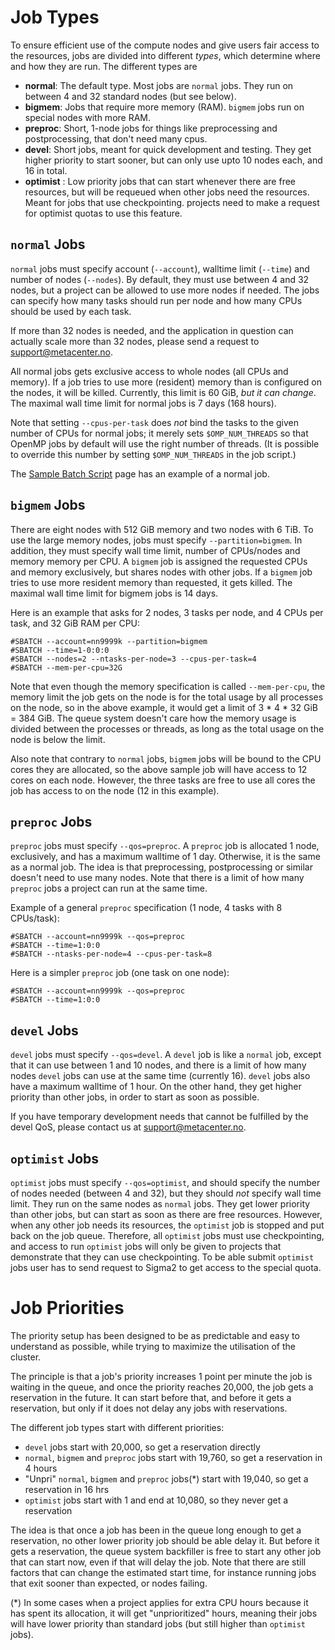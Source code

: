 # Job Types

To ensure efficient use of the compute nodes and give users fair access to the
resources, jobs are divided into different *types*, which determine where
and how they are run.  The different types are

- **normal**: The default type.  Most jobs are `normal` jobs.  They run
  on between 4 and 32 standard nodes (but see below).
- **bigmem**: Jobs that require more memory (RAM).  `bigmem` jobs run on
  special nodes with more RAM.
- **preproc**: Short, 1-node jobs for things like preprocessing and
  postprocessing, that don't need many cpus.
- **devel**: Short jobs, meant for quick development and testing.  They get
  higher priority to start sooner, but can only use upto 10 nodes each, and 16
  in total.
- **optimist** : Low priority jobs that can start whenever there are free
  resources, but will be requeued when other jobs need the resources.  Meant
  for jobs that use checkpointing. projects need to make a request for 
  optimist quotas to use this feature. 

## `normal` Jobs

`normal` jobs must specify account (`--account`), walltime limit (`--time`)
and number of nodes (`--nodes`). By default, they must use between 4 and 32
nodes, but a project can be allowed to use more nodes if needed.  The jobs can
specify how many tasks should run per node and how many CPUs should be used by
each task.

If more than 32 nodes is needed, and the application in question can actually 
scale more than 32 nodes, please send a request to <support@metacenter.no>.

All normal jobs gets exclusive access to whole nodes (all CPUs and memory).
If a job tries to use more (resident) memory than is configured on the nodes,
it will be killed.  Currently, this limit is 60 GiB, *but it can change*. The
maximal wall time limit for normal jobs is 7 days (168 hours).

Note that setting `--cpus-per-task` does *not* bind the tasks to the given number of
CPUs for normal jobs; it merely sets `$OMP_NUM_THREADS` so that OpenMP jobs by
default will use the right number of threads. (It is possible to override this
number by setting `$OMP_NUM_THREADS` in the job script.)

The [Sample Batch Script](samplescript.md) page has an example of a normal job.

## `bigmem` Jobs

There are eight nodes with 512 GiB memory and two nodes with 6 TiB. 
To use the large memory nodes, jobs must specify `--partition=bigmem`.  In
addition, they must specify wall time limit, number of CPUs/nodes and
memory memory per CPU. A `bigmem` job is assigned the requested CPUs and
memory exclusively, but shares nodes with other jobs. If a `bigmem` job tries
to use more resident memory than requested, it gets killed. The maximal wall
time limit for bigmem jobs is 14 days.

Here is an example that asks for 2 nodes, 3 tasks per node, and 4 CPUs per
task, and 32 GiB RAM per CPU:

    #SBATCH --account=nn9999k --partition=bigmem
    #SBATCH --time=1-0:0:0
    #SBATCH --nodes=2 --ntasks-per-node=3 --cpus-per-task=4
    #SBATCH --mem-per-cpu=32G

Note that even though the memory specification is called `--mem-per-cpu`, the
memory limit the job gets on the node is for the total usage by all processes
on the node, so in the above example, it would get a limit of 3 * 4 * 32 GiB =
384 GiB. The queue system doesn't care how the memory usage is divided between
the processes or threads, as long as the total usage on the node is below the
limit.

Also note that contrary to `normal` jobs, `bigmem` jobs will be bound to the
CPU cores they are allocated, so the above sample job will have access to 12
cores on each node. However, the three tasks are free to use all cores the job
has access to on the node (12 in this example).

## `preproc` Jobs

`preproc` jobs must specify `--qos=preproc`.  A `preproc` job is allocated 1 node,
exclusively, and has a maximum walltime of 1 day.  Otherwise, it is the same
as a normal job.  The idea is that preprocessing, postprocessing or similar
doesn't need to use many nodes.  Note that there is a limit of how many
`preproc` jobs a project can run at the same time.

Example of a general `preproc` specification (1 node, 4 tasks with 8 CPUs/task):

    #SBATCH --account=nn9999k --qos=preproc
    #SBATCH --time=1:0:0
    #SBATCH --ntasks-per-node=4 --cpus-per-task=8

Here is a simpler `preproc` job (one task on one node):

    #SBATCH --account=nn9999k --qos=preproc
    #SBATCH --time=1:0:0

## `devel` Jobs

`devel` jobs must specify `--qos=devel`.  A `devel` job is like a `normal`
job, except that it can use between 1 and 10 nodes, and there is a limit of
how many nodes `devel` jobs can use at the same time (currently 16).  `devel`
jobs also have a maximum walltime of 1 hour.  On the other hand, they get
higher priority than other jobs, in order to start as soon as possible.

If you have temporary development needs that cannot be fulfilled by the devel 
QoS, please contact us at <support@metacenter.no>.


## `optimist` Jobs

`optimist` jobs must specify `--qos=optimist`, and should specify the number
of nodes needed (between 4 and 32), but they should *not* specify wall time
limit.  They run on the same nodes as `normal` jobs.  They get lower priority
than other jobs, but can start as soon as there are free resources.  However,
when any other job needs its resources, the `optimist` job is stopped and put
back on the job queue.  Therefore, all `optimist` jobs must use checkpointing,
and access to run `optimist` jobs will only be given to projects that
demonstrate that they can use checkpointing. To be able submit `optimist` jobs 
user has to send request to Sigma2 to get access to the special quota.

# Job Priorities

The priority setup has been designed to be as predictable and easy to
understand as possible, while trying to maximize the utilisation of the
cluster.

The principle is that a job's priority increases 1 point per minute the job is
waiting in the queue, and once the priority reaches 20,000, the job gets a
reservation in the future.  It can start before that, and before it gets a
reservation, but only if it does not delay any jobs with reservations.

The different job types start with different priorities:

- `devel` jobs start with 20,000, so get a reservation directly
- `normal`, `bigmem` and `preproc` jobs start with 19,760, so get a
  reservation in 4 hours
- "Unpri" `normal`, `bigmem` and `preproc` jobs(*) start with 19,040, so get a reservation in 16 hrs
- `optimist` jobs start with 1 and end at 10,080, so they never get a reservation

The idea is that once a job has been in the queue long enough to get a
reservation, no other lower priority job should be able delay it. But before
it gets a reservation, the queue system backfiller is free to start any other
job that can start now, even if that will delay the job.  Note that there are
still factors that can change the estimated start time, for instance running
jobs that exit sooner than expected, or nodes failing.

(*) In some cases when a project applies for extra CPU hours because it has
spent its allocation, it will get "unprioritized" hours, meaning their jobs
will have lower priority than standard jobs (but still higher than `optimist`
jobs).

